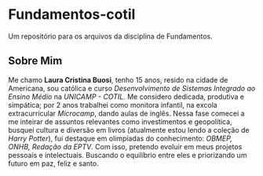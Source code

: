 # Fundamentos-cotil 
Um repositório para os arquivos da disciplina de Fundamentos. 

## Sobre Mim 
Me chamo **Laura Cristina Buosi**, tenho 15 anos, resido na cidade de Americana, sou católica e curso *Desenvolvimento de Sistemas Integrado ao Ensino Médio* na *UNICAMP - COTIL*. Me considero dedicada, produtiva e simpática; por 2 anos trabalhei como monitora infantil, na excola extracurricular *Microcamp*, dando aulas de inglês. Nessa fase comecei a me inteirar de assuntos relevantes como investimentos e geopolítica, busquei cultura e diversão em livros (atualmente estou lendo a coleção de *Harry Potter*), fui destaque em olimpíadas do conhecimento: *OBMEP, ONHB, Redação da EPTV*. Com isso, pretendo evoluir em meus projetos pessoais e intelectuais. Buscando o equilíbrio entre eles e priorizando um futuro em paz, feliz e santo.